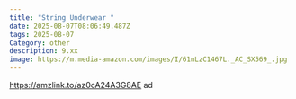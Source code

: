 ```yaml
---
title: "String Underwear "
date: 2025-08-07T08:06:49.487Z
tags: 2025-08-07
Category: other
description: 9.xx
image: https://m.media-amazon.com/images/I/61nLzC1467L._AC_SX569_.jpg
---
```

https://amzlink.to/az0cA24A3G8AE ad